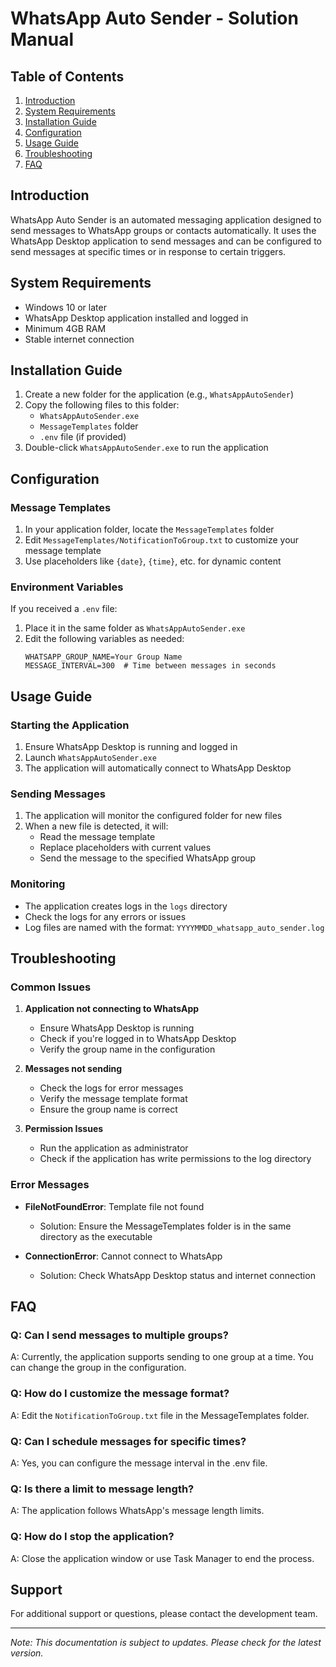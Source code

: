 # WhatsApp Auto Sender - Solution Manual

## Table of Contents
1. [Introduction](#introduction)
2. [System Requirements](#system-requirements)
3. [Installation Guide](#installation-guide)
4. [Configuration](#configuration)
5. [Usage Guide](#usage-guide)
6. [Troubleshooting](#troubleshooting)
7. [FAQ](#faq)

## Introduction
WhatsApp Auto Sender is an automated messaging application designed to send messages to WhatsApp groups or contacts automatically. It uses the WhatsApp Desktop application to send messages and can be configured to send messages at specific times or in response to certain triggers.

## System Requirements
- Windows 10 or later
- WhatsApp Desktop application installed and logged in
- Minimum 4GB RAM
- Stable internet connection

## Installation Guide

1. Create a new folder for the application (e.g., `WhatsAppAutoSender`)
2. Copy the following files to this folder:
   - `WhatsAppAutoSender.exe`
   - `MessageTemplates` folder
   - `.env` file (if provided)
3. Double-click `WhatsAppAutoSender.exe` to run the application

## Configuration

### Message Templates
1. In your application folder, locate the `MessageTemplates` folder
2. Edit `MessageTemplates/NotificationToGroup.txt` to customize your message template
3. Use placeholders like `{date}`, `{time}`, etc. for dynamic content

### Environment Variables
If you received a `.env` file:
1. Place it in the same folder as `WhatsAppAutoSender.exe`
2. Edit the following variables as needed:
   ```
   WHATSAPP_GROUP_NAME=Your Group Name
   MESSAGE_INTERVAL=300  # Time between messages in seconds
   ```

## Usage Guide

### Starting the Application
1. Ensure WhatsApp Desktop is running and logged in
2. Launch `WhatsAppAutoSender.exe`
3. The application will automatically connect to WhatsApp Desktop

### Sending Messages
1. The application will monitor the configured folder for new files
2. When a new file is detected, it will:
   - Read the message template
   - Replace placeholders with current values
   - Send the message to the specified WhatsApp group

### Monitoring
- The application creates logs in the `logs` directory
- Check the logs for any errors or issues
- Log files are named with the format: `YYYYMMDD_whatsapp_auto_sender.log`

## Troubleshooting

### Common Issues

1. **Application not connecting to WhatsApp**
   - Ensure WhatsApp Desktop is running
   - Check if you're logged in to WhatsApp Desktop
   - Verify the group name in the configuration

2. **Messages not sending**
   - Check the logs for error messages
   - Verify the message template format
   - Ensure the group name is correct

3. **Permission Issues**
   - Run the application as administrator
   - Check if the application has write permissions to the log directory

### Error Messages

- **FileNotFoundError**: Template file not found
  - Solution: Ensure the MessageTemplates folder is in the same directory as the executable

- **ConnectionError**: Cannot connect to WhatsApp
  - Solution: Check WhatsApp Desktop status and internet connection

## FAQ

### Q: Can I send messages to multiple groups?
A: Currently, the application supports sending to one group at a time. You can change the group in the configuration.

### Q: How do I customize the message format?
A: Edit the `NotificationToGroup.txt` file in the MessageTemplates folder.

### Q: Can I schedule messages for specific times?
A: Yes, you can configure the message interval in the .env file.

### Q: Is there a limit to message length?
A: The application follows WhatsApp's message length limits.

### Q: How do I stop the application?
A: Close the application window or use Task Manager to end the process.

## Support
For additional support or questions, please contact the development team.

---

*Note: This documentation is subject to updates. Please check for the latest version.* 